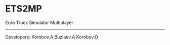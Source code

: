 # ETS2MP
Euro Truck Simulator Multiplayer
______________________________________________
Developers:
Korobov.A
Buzlaev.A
Korobov.O
